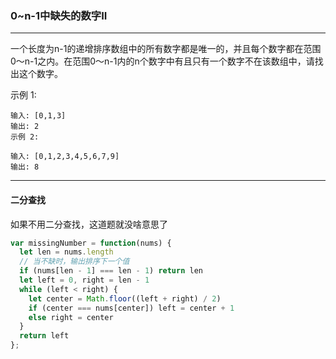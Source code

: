 ### 0~n-1中缺失的数字II

---

一个长度为n-1的递增排序数组中的所有数字都是唯一的，并且每个数字都在范围0～n-1之内。在范围0～n-1内的n个数字中有且只有一个数字不在该数组中，请找出这个数字。

示例 1:
```
输入: [0,1,3]
输出: 2
示例 2:

输入: [0,1,2,3,4,5,6,7,9]
输出: 8
```
---

#### 二分查找

如果不用二分查找，这道题就没啥意思了

``` js
var missingNumber = function(nums) {
  let len = nums.length
  // 当不缺时，输出排序下一个值
  if (nums[len - 1] === len - 1) return len
  let left = 0, right = len - 1
  while (left < right) {
    let center = Math.floor((left + right) / 2)
    if (center === nums[center]) left = center + 1
    else right = center
  }
  return left
};
```
